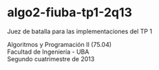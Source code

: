 algo2-fiuba-tp1-2q13
====================

Juez de batalla para las implementaciones del TP 1  

Algoritmos y Programación II (75.04)  
Facultad de Ingeniería - UBA  
Segundo cuatrimestre de 2013  


